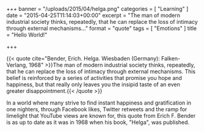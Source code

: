 +++
banner = "/uploads/2015/04/helga.png"
categories = [ "Learning" ]
date = "2015-04-25T11:14:03+00:00"
excerpt = "The man of modern industrial society thinks, repeatedly, that he can replace the loss of intimacy through external mechanisms..."
format = "quote"
tags = [ "Emotions" ]
title = "Hello World!"

+++

{{< quote cite="Bender, Erich. Helga. Wiesbaden (Germany): Falken-Verlang, 1968" >}}The man of modern industrial society thinks, repeatedly, that he can replace the loss of intimacy through external mechanisms. This belief is reinforced by a series of activities that promise you hope and happiness, but that really only leaves you the insipid taste of an even greater disappointment.{{< /quote >}}

In a world where many strive to find instant happiness and gratification in one nighters, through Facebook likes, Twitter retweets and the ramp for limelight that YouTube views are known for, this quote from Erich F. Bender is as up to date as it was in 1968 when his book, "Helga", was published.
